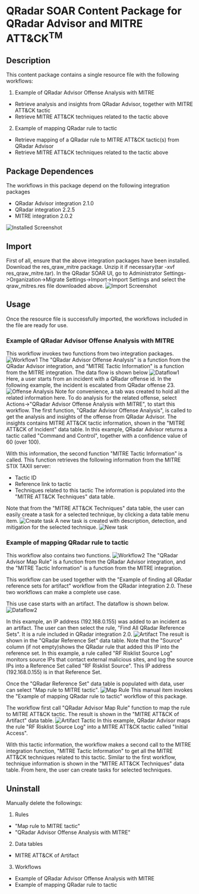 # QRadar SOAR Content Package for QRadar Advisor and MITRE ATT&CK<sup>TM</sup>

## Description

This content package contains a single resource file with the following workflows:

1. Example of QRadar Advisor Offense Analysis with MITRE
- Retrieve analysis and insights from QRadar Advisor, together with MITRE ATT&CK tactic
- Retrieve MITRE ATT&CK techniques related to the tactic above
2. Example of mapping QRadar rule to tactic
- Retrieve mapping of a QRadar rule to MITRE ATT&CK tactic(s) from QRadar Advisor
- Retrieve MITRE ATT&CK techniques related to the tactic above


## Package Dependences
The workflows in this package depend on the following integration packages
- QRadar Advisor integration 2.1.0
- QRadar integration 2.2.5
- MITRE integration 2.0.2

![Installed Screenshot](./screenshots/3-apps-installed.png)

## Import
First of all, ensure that the above integration packages have been installed.
Download the res_qraw_mitre package. Unzip it if necessary(tar -xvf res_qraw_mitre.tar). 
In the QRadar SOAR UI, go to Administrator Settings->Organization->Migrate Settings->Import->Import Settings 
and select the qraw_mitres.res file downloaded above.
![Import Screenshot](./screenshots/import_res.png)

## Usage
Once the resource file is successfully imported, the workflows included in the file are ready for use.


### Example of QRadar Advisor Offense Analysis with MITRE
This workflow invokes two functions from two integration packages.
![Workflow1](./screenshots/workflow1.png)
The "QRadar Advisor Offense Analysis" is a function from the QRadar Advisor integration, 
and "MITRE Tactic Information"
is a function from the MITRE integration. The data flow is shown below
![Dataflow1](./screenshots/dataflow1.png)
Here, a user starts from an incident with a QRadar offense id. In the following example, 
the incident is escalated from QRadar offense 23. 
![Offense Analysis](./screenshots/offense_analysis.png)
Note for convenience, a tab was created to hold all the related information here. To do analysis for the related offense, select 
Actions->"QRadar Advisor Offense Analysis with MITRE", to start this workflow. The first function, "QRadar 
Advisor Offense Analysis", is called to get 
the analysis and insights of the offense from QRadar Advisor. The insights contains MITRE ATT&CK 
tactic information, shown in the "MITRE ATT&CK of Incident" data table. In this example, 
QRadar Advisor returns a tactic called "Command and Control", together with a confidence value 
of 60 (over 100). 

With this information, the second function "MITRE Tactic Information" is called. This function 
retrieves the following information from the MITRE STIX TAXII server: 
- Tactic ID
- Reference link to tactic
- Techniques related to this tactic
The information is populated into the "MITRE ATT&CK Techniques" data table.
 
Note that from the "MITRE ATT&CK Techniques" data table, the user can easily create a task for 
a selected technique, by clicking a data table menu item.
![Create task](./screenshots/create_task.png)
A new task is created with description, detection, and mitigation for the selected technique.
![New task](./screenshots/new_task.png)

### Example of mapping QRadar rule to tactic 
This workflow also contains two functions.
![Workflow2](./screenshots/workflow2.png)
The "QRadar Advisor Map Rule" is a function from the QRadar Advisor integration, and the 
"MITRE Tactic Information" is a function from the MITRE integration.

This workflow can be used together with the "Example of finding all QRadar reference sets for artifact" 
workflow from the QRadar integration 2.0. These two workflows can make a complete use case.

This use case starts with an artifact. The dataflow is shown below. 
![Dataflow2](./screenshots/dataflow2.png)

In this example, an IP address (192.168.0.155) was added to an incident as an
artifact. The user can then select the rule, "Find All QRadar Reference Sets". 
It is a rule included in QRadar integration 2.0.
![Artifact](./screenshots/artifact.png)
The result is shown in the "QRadar Reference Set" data table. Note that the "Source" column (if not empty)shows
the QRadar rule that added this IP into the reference set. In this example, a rule called "RF Risklist Source Log"
monitors source IPs that contact external malicious sites, and log the source IPs into a Reference Set called 
"RF Risklist Source". This IP address (192.168.0.155) is in that Reference Set.

Once the "QRadar Reference Set" data table is populated with data, user can select 
"Map rule to MITRE tactic".
![Map Rule](./screenshots/map_rule.png)
This manual item invokes the "Example of mapping QRadar rule to tactic" workflow of this package.

The workflow first call "QRadar Advisor Map Rule" function to map the rule to MITRE ATT&CK tactic. 
The result is shown in the "MITRE ATT&CK of Artifact" data table.
![Artifact Tactic](./screenshots/artifact_tactic.png)
In this example, QRadar Advisor maps the rule "RF Risklist Source Log" into a MITRE ATT&CK
tactic called "Initial Access".

With this tactic information, the workflow makes a second call to the MITRE integration function,
"MITRE Tactic Information" to get all the MITRE ATT&CK techniques related to this tactic. Similar to the first workflow, technique
information is shown in the "MITRE ATT&CK Techniques" data table. From here, the user can create 
tasks for selected techniques.

## Uninstall
Manually delete the followings:
1. Rules
- "Map rule to MITRE tactic"
- "QRadar Advisor Offense Analysis with MITRE"
2. Data tables
- MITRE ATT&CK of Artifact
3. Workflows
- Example of QRadar Advisor Offense Analysis with MITRE
- Example of mapping QRadar rule to tactic 




